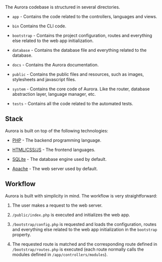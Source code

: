 The Aurora codebase is structured in several directories.

- `app` - Contains the code related to the controllers, languages and views.

- `bin` Contains the CLI code.

- `bootstrap` - Contains the project configuration, routes and everything else related to the web app initialization.

- `database` - Contains the database file and everything related to the database.

- `docs` - Contains the Aurora documentation.

- `public` - Contains the public files and resources, such as images, stylesheets and javascript files.

- `system` - Contains the core code of Aurora. Like the router, database abstraction layer, language manager, etc.

- `tests` - Contains all the code related to the automated tests.

## Stack

Aurora is built on top of the following technologies:

- [PHP](https://www.php.net) - The backend programming language.

- [HTML/CSS/JS](https://developer.mozilla.org/en-US/docs/Web) - The frontend languages.

- [SQLite](https://www.sqlite.org) - The database engine used by default.

- [Apache](https://httpd.apache.org) - The web server used by default.

## Workflow

Aurora is built with simplicity in mind. The workflow is very straightforward:

1. The user makes a request to the web server.

2. `/public/index.php` is executed and initializes the web app.

3. `/bootstrap/config.php` is requested and loads the configuration, routes and everything else related to the web app initialization in the `bootstrap` property.

4. The requested route is matched and the corresponding route defined in `/bootstrap/routes.php` is executed (each route normally calls the modules defined in `/app/controllers/modules`).